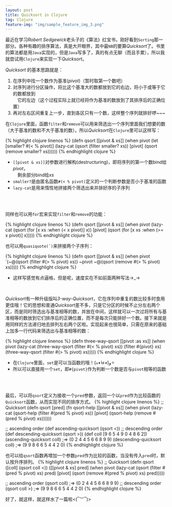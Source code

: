 ```yaml
---
layout: post
title: Quicksort in Clojure
tag: Clojure
feature-img: "img/sample_feature_img_3.png"
---
```


最近在学习*Robert Sedgewick*老头子的《算法》红宝书，刚好看到`Sorting`那一部分。各种有趣的排序算法，真是大开眼界，其中最`NB`的要算*Quicksort*了。书里的算法都是用`Java`实现的，但是`Java`写多了，真的有点无聊（而且手累），所以我就尝试用`Clojure`来实现一下*Quicksort*。

*Quicksort* 的基本思路就是：

1. 在序列中找一个数作为基准(*pivot*)（暂时取第一个数吧）
2. 对序列进行分区操作，将比这个基准大的数都放到它的右边，将小于或等于它的数都放到<br>
　它的左边（这个过程实际上就已经将作为基准的数放到了其排序后的正确位置）
3. 再对左右区间重复上一步，直到各区只有一个数，这样整个序列就排好啰~~~

在`Clojure`里面，函数`filter`和`remove`可以用来筛选出一个序列里面我们想要的数（大于基准的数和不大于基准的数）。所以*Quicksort*在`Clojure`里可以这样写：

{% highlight clojure linenos %}
(defn qsort [[pivot & xs]]
  (when pivot
    (let [smaller? #(< % pivot)]
      (lazy-cat (qsort (filter smaller? xs))
                [pivot]
                (qsort (remove smaller? xs))))))
{% endhighlight clojure %}

* `[[pivot & xs]]`对参数进行解构(destructuring)，即将序列的第一个数bind给*pivot*，<br> 
　剩余部分bind给*xs*
* `smaller?`是由匿名函数`#(< % pivot)`定义的一个判断参数是否小于基准的函数
* `lazy-cat`是用来惰性地拼接两个筛选出来并排好序的子序列
<br>
<br>

同样也可以用`for`宏来实现`filter`和`remove`的功能：

{% highlight clojure linenos %}
(defn qsort [[pivot & xs]]
  (when pivot
    (lazy-cat (qsort (for [x xs :when (< x pivot)] x))
              [pivot]
              (qsort (for [x xs :when (>= x pivot)] x)))))
{% endhighlight clojure %}
<br>

也可以用``quasiquote(`)``来拼接两个子序列：

{% highlight clojure linenos %}
(defn qsort [[pivot & xs]]
  (when pivot
    `(~@(qsort (filter #(> % pivot) xs))
      ~pivot
      ~@(qsort (remove #(> % pivot) xs)))))
{% endhighlight clojure %}

* 这样写感觉有点逼格，但是呢，速度实在不如前面两种写法→_→
<br>

*Quicksort*有一种升级版叫*3-way-Quicksort*，它在序列中重复的数比较多时食用更佳哦！它的思想和普通*Quicksort*差不多，只是它分区的时候不止分左右两个区，而是同时筛选出与基准相等的数，并放在中间，这样就可以一次过将所有与基准相等的数放到它们排序后的正确位置，而不是每次只能排好一个数。接下来就是用同样的方法递归地去排列左右两个区啦。实现起来也很简单，只需在原来的基础上加多一行代码来筛选出与基准相等的数：<br>

{% highlight clojure linenos %}
(defn three-way-qsort [[pivot :as xs]]
  (when pivot
    (lazy-cat (three-way-qsort (filter #(< % pivot) xs))
              (filter #{pivot} xs)
              (three-way-qsort (filter #(> % pivot) xs)))))
{% endhighlight clojure %}

* 在`Clojure`里面，`set`是可以当函数的哦！(๑•̀ㅂ•́)و✧<br>
* 所以可以直接用一个`set`，即`#{pivot}`作为判断一个数是否与`pivot`相等的函数
<br>
<br>

最后，可以将`qsort`定义为接收一个`pred`参数，返回一个以`pred`作为比较函数的`Quicksort`函数，从而实现不同的排序方式。
{% highlight clojure linenos %}
;; Quicksort
(defn qsort [pred]
  (fn qsort-help [[pivot & xs]]
    (when pivot
    (lazy-cat (qsort-help (filter #(pred % pivot) xs))
              [pivot]
              (qsort-help (remove #(pred % pivot) xs))))))
              
;; ascending order
(def ascending-quicksort (qsort <))
;; descending order
(def descending-quicksort (qsort >))
(def coll [9 6 5 4 9 0 4 8 6 2])
(ascending-quicksort coll)
;=> (0 2 4 4 5 6 6 8 9 9)
(descending-quicksort coll)
;=> (9 9 8 6 6 5 4 4 2 0)
{% endhighlight clojure %}
<br>

也可以给`qsort`函数再增加一个参数`pred`作为比较的函数，当没有传入`pred`时，默认按升序排列。
{% highlight clojure linenos %}
;; Quicksort
(defn qsort
  ([coll] (qsort coll <))
  ([[pivot & xs] pred]
    (when pivot
      (lazy-cat (qsort (filter #(pred % pivot) xs) pred)
                [pivot]
                (qsort (remove #(pred % pivot) xs) pred)))))
                
;; ascending order
(qsort coll)
;=> (0 2 4 4 5 6 6 8 9 9)
;; descending order
(qsort coll >)
;=> (9 9 8 6 6 5 4 4 2 0)
{% endhighlight clojure %}
<br>

好了，就这样，就这样水了一篇啦<(‾︶‾)>

